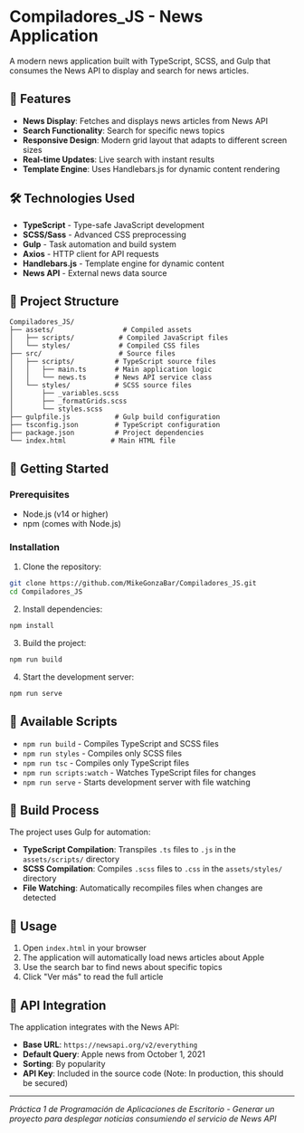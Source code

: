 # Compiladores_JS - News Application

A modern news application built with TypeScript, SCSS, and Gulp that consumes the News API to display and search for news articles.

## 📰 Features

- **News Display**: Fetches and displays news articles from News API
- **Search Functionality**: Search for specific news topics
- **Responsive Design**: Modern grid layout that adapts to different screen sizes
- **Real-time Updates**: Live search with instant results
- **Template Engine**: Uses Handlebars.js for dynamic content rendering

## 🛠️ Technologies Used

- **TypeScript** - Type-safe JavaScript development
- **SCSS/Sass** - Advanced CSS preprocessing
- **Gulp** - Task automation and build system
- **Axios** - HTTP client for API requests
- **Handlebars.js** - Template engine for dynamic content
- **News API** - External news data source

## 📁 Project Structure

```
Compiladores_JS/
├── assets/                 # Compiled assets
│   ├── scripts/           # Compiled JavaScript files
│   └── styles/            # Compiled CSS files
├── src/                   # Source files
│   ├── scripts/          # TypeScript source files
│   │   ├── main.ts       # Main application logic
│   │   └── news.ts       # News API service class
│   └── styles/           # SCSS source files
│       ├── _variables.scss
│       ├── _formatGrids.scss
│       └── styles.scss
├── gulpfile.js           # Gulp build configuration
├── tsconfig.json         # TypeScript configuration
├── package.json          # Project dependencies
└── index.html           # Main HTML file
```

## 🚀 Getting Started

### Prerequisites

- Node.js (v14 or higher)
- npm (comes with Node.js)

### Installation

1. Clone the repository:
```bash
git clone https://github.com/MikeGonzaBar/Compiladores_JS.git
cd Compiladores_JS
```

2. Install dependencies:
```bash
npm install
```

3. Build the project:
```bash
npm run build
```

4. Start the development server:
```bash
npm run serve
```

## 📜 Available Scripts

- `npm run build` - Compiles TypeScript and SCSS files
- `npm run styles` - Compiles only SCSS files
- `npm run tsc` - Compiles only TypeScript files
- `npm run scripts:watch` - Watches TypeScript files for changes
- `npm run serve` - Starts development server with file watching

## 🔧 Build Process

The project uses Gulp for automation:

- **TypeScript Compilation**: Transpiles `.ts` files to `.js` in the `assets/scripts/` directory
- **SCSS Compilation**: Compiles `.scss` files to `.css` in the `assets/styles/` directory
- **File Watching**: Automatically recompiles files when changes are detected

## 🎯 Usage

1. Open `index.html` in your browser
2. The application will automatically load news articles about Apple
3. Use the search bar to find news about specific topics
4. Click "Ver más" to read the full article

## 🔌 API Integration

The application integrates with the News API:
- **Base URL**: `https://newsapi.org/v2/everything`
- **Default Query**: Apple news from October 1, 2021
- **Sorting**: By popularity
- **API Key**: Included in the source code (Note: In production, this should be secured)

---

*Práctica 1 de Programación de Aplicaciones de Escritorio - Generar un proyecto para desplegar noticias consumiendo el servicio de News API*
